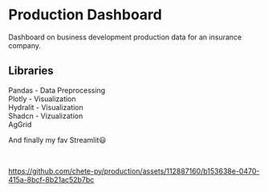 # Production Dashboard
Dashboard on business development production data for an insurance company.

## Libraries
Pandas - Data Preprocessing<br>
Plotly - Visualization<br>
Hydralit - Visualization<br>
Shadcn - Vizualization<br>
AgGrid

And finally my fav Streamlit😃  

<br>



https://github.com/chete-py/production/assets/112887160/b153638e-0470-415a-8bcf-8b21ac52b7bc
